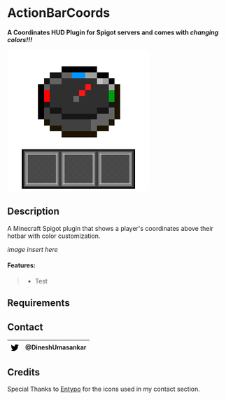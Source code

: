 # ActionBarCoords
__A Coordinates HUD Plugin for Spigot servers and comes with *changing colors!!!*__

![ActionBarCoords Logo](https://github.com/dineshUmasankar/ActionBarCoords/blob/master/images/ActionBarCoords_MediumLogo.png?raw=true)

## Description
A Minecraft Spigot plugin that shows a player's coordinates above their hotbar with color customization.

*image insert here*

#### Features:
>- Test

## Requirements

## Contact
|![TwitterIconContact](https://github.com/dineshUmasankar/ActionBarCoords/blob/master/images/twt-pad.png?raw=true)|@DineshUmasankar|
|-----------------------------------------------------------------------------------------------------------------|------------------|
## Credits

Special Thanks to [Entypo](http://www.entypo.com/) for the icons used in my contact section.
